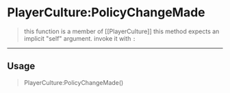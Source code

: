 # PlayerCulture:PolicyChangeMade
> this function is a member of [[PlayerCulture]]
> this method expects an implicit "self" argument. invoke it with `:`
-----
## Usage
> PlayerCulture:PolicyChangeMade()
